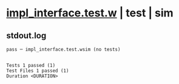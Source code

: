# [impl_interface.test.w](../../../../../examples/tests/valid/impl_interface.test.w) | test | sim

## stdout.log
```log
pass ─ impl_interface.test.wsim (no tests)
 
 
Tests 1 passed (1)
Test Files 1 passed (1)
Duration <DURATION>
```

